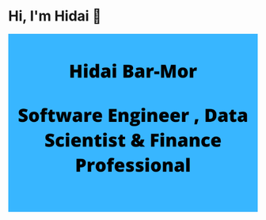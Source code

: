 # Hi, I'm Hidai 👋

<img src="https://github.com/hidai25/hidai25/blob/main/Cheers.png" alt="banner that says Hidai Bar-Mor - Software Engineer, Data Scientist, Finance Professional">
<!--
**hidai25/hidai25** is a ✨ _special_ ✨ repository because its `README.md` (this file) appears on your GitHub profile.

Here are some ideas to get you started:

- 🔭 I’m currently working on ...
- 🌱 I’m currently learning ...
- 👯 I’m looking to collaborate on ...
- 🤔 I’m looking for help with ...
- 💬 Ask me about ...
- 📫 How to reach me: ...
- 😄 Pronouns: ...
- ⚡ Fun fact: ...
-->
